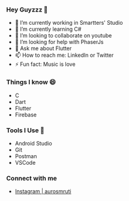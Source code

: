 ### Hey Guyzzz 👋

 - 🔭 I’m currently working in Smartters' Studio
 - 🌱 I’m currently learning C#
 - 👯 I’m looking to collaborate on youtube
 - 🤔 I’m looking for help with PhaserJs
 - 💬 Ask me about Flutter
 - 📫 How to reach me: LinkedIn or Twitter 
 - ⚡ Fun fact: Music is love

### Things I know 😄
 - C
 - Dart
 - Flutter
 - Firebase
 
### Tools I Use 🔭
 - Android Studio
 - Git
 - Postman
 - VSCode
 
### Connect with me
 - [Instagram | aurosmruti](https://www.instagram.com/aurosmruti/)
